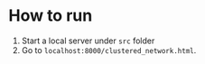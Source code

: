 # How to run
1. Start a local server under `src` folder
1. Go to `localhost:8000/clustered_network.html`. 
